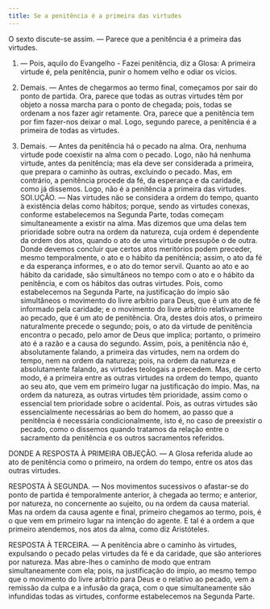 ```yaml
---
title: Se a penitência é a primeira das virtudes
---
```


O sexto discute-se assim. — Parece que a penitência é a primeira das virtudes.  

1. — Pois, aquilo do Evangelho - Fazei penitência, diz a Glosa: A primeira virtude é, pela penitência, punir o homem velho e odiar os vícios.  

2. Demais. — Antes de chegarmos ao termo final, começamos por sair do ponto de partida. Ora, parece que todas as outras virtudes têm por objeto a nossa marcha para o ponto de chegada; pois, todas se ordenam a nos fazer agir retamente. Ora, parece que a penitência tem por fim fazer-nos deixar o mal. Logo, segundo parece, a penitência é a primeira de todas as virtudes.  

3. Demais. — Antes da penitência há o pecado na alma. Ora, nenhuma virtude pode coexistir na alma com o pecado. Logo, não há nenhuma virtude, antes da penitência; mas ela deve ser considerada a primeira, que prepara o caminho às outras, excluindo o pecado.  Mas, em contrário, a penitência procede da fé, da esperança e da caridade, como já dissemos. Logo, não é a penitência a primeira das virtudes.  SOI.UÇÃO. — Nas virtudes não se considera a ordem do tempo, quanto à existência delas como hábitos; porque, sendo as virtudes conexas, conforme estabelecemos na Segunda Parte, todas começam simultaneamente a existir na alma. Mas dizemos que uma delas tem prioridade sobre outra na ordem da natureza, cuja ordem é dependente da ordem dos atos, quando o ato de uma virtude pressupõe o de outra.  Donde devemos concluir que certos atos meritórios podem preceder, mesmo temporalmente, o ato e o hábito da penitência; assim, o ato da fé e da esperança informes, e o ato do temor servil. Quanto ao ato e ao hábito da caridade, são simultâneos no tempo com o ato e o hábito da penitência, e com os hábitos das outras virtudes. Pois, como estabelecemos na Segunda Parte, na justificação do ímpio são simultâneos o movimento do livre arbítrio para Deus, que ê um ato de fé informado pela caridade; e o movimento do livre arbítrio relativamente ao pecado, que é um ato de penitência. Ora, destes dois atos, o primeiro naturalmente precede o segundo; pois, o ato da virtude de penitência encontra o pecado, pelo amor de Deus que implica; portanto, o primeiro ato é a razão e a causa do segundo. Assim, pois, a penitência não é, absolutamente falando, a primeira das virtudes, nem na ordem do tempo, nem na ordem da natureza; pois, na ordem da natureza e absolutamente falando, as virtudes teologais a precedem.  Mas, de certo modo, é a primeira entre as outras virtudes na ordem do tempo, quanto ao seu ato, que vem em primeiro lugar na justificação do ímpio. Mas, na ordem da natureza, as outras virtudes têm prioridade, assim como o essencial tem prioridade sobre o acidental. Pois, as outras virtudes são essencialmente necessárias ao bem do homem, ao passo que a penitência é necessária condicionalmente, isto é, no caso de preexistir o pecado, como o dissemos quando tratamos da relação entre o sacramento da penitência e os outros sacramentos referidos.  

DONDE A RESPOSTA À PRIMEIRA OBJEÇÃO. — A Glosa referida alude ao ato de penitência como o primeiro, na ordem do tempo, entre os atos das outras virtudes.  

RESPOSTA À SEGUNDA. — Nos movimentos sucessivos o afastar-se do ponto de partida é temporalmente anterior, à chegada ao termo; e anterior, por natureza, no concernente ao sujeito, ou na ordem da causa material. Mas na ordem da causa agente e final, primeiro chegamos ao termo, pois, é o que vem em primeiro lugar na intenção do agente. E tal é a ordem a que primeiro atendemos, nos atos da alma, como diz Aristóteles.  

RESPOSTA À TERCEIRA. — A penitência abre o caminho às virtudes, expulsando o pecado pelas virtudes da fé e da caridade, que são anteriores por natureza. Mas abre-lhes o caminho de modo que entram simultaneamente com ela; pois, na justificação do ímpio, ao mesmo tempo que o movimento do livre arbítrio para Deus e o relativo ao pecado, vem a remissão da culpa e a infusão da graça, com o que simultaneamente são infundidas todas as virtudes, conforme estabelecemos na Segunda Parte.